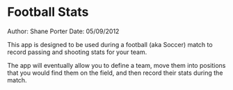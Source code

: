 Football Stats
==========

Author: Shane Porter
Date: 05/09/2012

This app is designed to be used during a football (aka Soccer) match to record passing and shooting stats for your team.

The app will eventually allow you to define a team, move them into positions that you would find them on the field, and then record their stats during the match.
